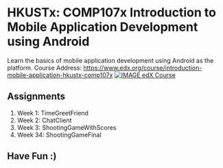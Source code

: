 # HKUSTx: COMP107x Introduction to Mobile Application Development using Android
Learn the basics of mobile application development using Android as the platform.
Course Address: https://www.edx.org/course/introduction-mobile-application-hkustx-comp107x
[![IMAGE edX Course](http://img.youtube.com/vi/bOiCw-ZZlGA/0.jpg)](http://www.youtube.com/watch?v=bOiCw-ZZlGA "Introduction to Mobile Application Development using Android")

## Assignments
1. Week 1: TimeGreetFriend
2. Week 2: ChatClient
3. Week 3: ShootingGameWithScores
4. Week 34: ShootingGameFinal



## Have Fun :)